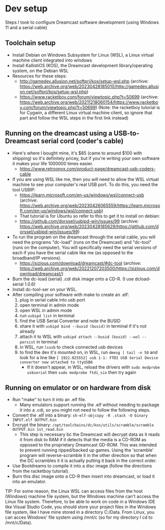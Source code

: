 # Dev setup
Steps I took to configure Dreamcast software development (using Windows 11 and a serial cable)

## Toolchain setup
- Install Debian on Windows Subsystem for Linux (WSL), a Linux virtual machine client integrated into windows
- Install KallistiOS (KOS), the Dreamcast development library/operating system, on the Debian WSL
- Resources for these steps:
  - http://gamedev.allusion.net/softprj/kos/setup-wsl.php (archive: https://web.archive.org/web/20230428185010/http://gamedev.allusion.net/softprj/kos/setup-wsl.php)
  - https://www.racketboy.com/forum/viewtopic.php?t=50699 (archive: https://web.archive.org/web/20211218060154/https://www.racketboy.com/forum/viewtopic.php?t=50699)
(Note: the racketboy tutorial is for Cygwin, a different Linux virtual machine client, so ignore that part and follow the WSL steps in the first link instead)

## Running on the dreamcast using a USB-to-Dreamcast serial cord (coder's cable)
- Here's where I bought mine, it's $85 (came to around $100 with shipping) so it's definitely pricey, but if you're writing your own software it makes your life 1000000 times easier.
  - https://www.retroonyx.com/product-page/dreamcast-usb-coders-cable
- If you are using WSL like me, then you will need to allow the WSL virtual machine to see your computer's real USB port. To do this, you need the tool USBIP:
  - https://learn.microsoft.com/en-us/windows/wsl/connect-usb (archive: https://web.archive.org/web/20230426065559/https://learn.microsoft.com/en-us/windows/wsl/connect-usb)
  - That tutorial is for Ubuntu so refer to this to get it to install on debian:
  - https://github.com/dorssel/usbipd-win/issues/99 (archive: https://web.archive.org/web/20230428185629/https://github.com/dorssel/usbipd-win/issues/99)
- To run the program on the dreamcast through the serial cable, you will need the programs "dc-load" (runs on the Dreamcast) and "dc-tool" (runs on the computer). You will specifically need the serial versions of each if you have the serial cable like me (as opposed to the broadband/IP versions).
  - https://sizious.com/download/dreamcast/#dc-tool (archive: https://web.archive.org/web/20221207203500/https://sizious.com/download/dreamcast/)
- Burn the dc-load (serial) .cdi disk image onto a CD-R. (I use dcload-serial 1.0.6)
- Install dc-tool-ser on your WSL.
- After compiling your software with make to create an .elf:
  1. plug in serial cable into usb port
  2. open terminal in admin mode
  3. open WSL in admin mode
  4. run `usbipd list` in terminal
  5. find the USB Serial Converter and note the BUSID
  6. share it with `usbipd bind --busid (busid)` in terminal if it's not already
  7. attach it to WSL with `usbipd attach --busid (busid) --wsl --persist` in terminal
  8. in WSL, run `lsusb` to check connected usb devices
  9. to find the dev it's mounted on, in WSL, run `dmesg | tail -n 50` and look for a line like `[ 1922.025552] usb 1-1: FTDI USB Serial Device converter now attached to ttyUSB0`
      * If it doesn't appear, in WSL, reload the drivers with `sudo modprobe usbserial` then `sudo modprobe ftdi_sio` then try again

## Running on emulator or on hardware from disk
- Run "make" to turn it into an .elf file.
  - Many emulators support running the .elf without needing to package it into a .cdi, so you might not need to follow the following steps.
- Convert the .elf into a binary: `sh-elf-objcopy -R .stack -O binary INPUT.elf OUTPUT.bin`
- Encrypt the binary: `/opt/toolchains/dc/kos/utils/scramble/scramble OUTPUT.bin 1st_read.bin`
  - This step is necessary bc the Dreamcast will decrypt data as it reads it from disk to RAM if it detects that the media is a CD-ROM as opposed to the proprietary Dreamcast GD-ROM. This was intended to prevent running ripped/backed up games. Using the 'scramble' program will reverse-scramble it in the other direction so that when the DC scrambles it it is actually putting it back in the correct order.
- Use Bootdreams to compile it into a disc image (follow the directions from the racketboy tutorial).
- Burn this disc image onto a CD-R then insert into dreamcast, or load it into an emulator.

TIP: For some reason, the Linux WSL can access files from the host (Windows) machine file system, but the Windows machine can't access the Linux file system. Therefore, to be able to work on code in a Windows IDE like Visual Studio Code, you should store your project files in the Windows file system, like I have mine stored in a directory C:/Data. From Linux, you can acces Windows' file system using /mnt/c (so for my directory I cd to /mnt/c/Data).
